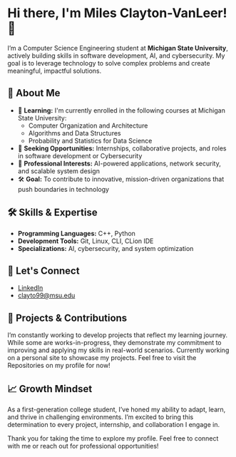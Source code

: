 # Hi there, I'm Miles Clayton-VanLeer! 👋

I’m a Computer Science Engineering student at **Michigan State University**, actively building skills in software development, AI, and cybersecurity. My goal is to leverage technology to solve complex problems and create meaningful, impactful solutions.

## 🚀 About Me
- 🌱 **Learning:** I'm currently enrolled in the following courses at Michigan State University:
  - Computer Organization and Architecture
  - Algorithms and Data Structures
  - Probability and Statistics for Data Science
- 🤝 **Seeking Opportunities:** Internships, collaborative projects, and roles in software development or Cybersecurity
- 💼 **Professional Interests:** AI-powered applications, network security, and scalable system design
- 🛠️ **Goal:** To contribute to innovative, mission-driven organizations that push boundaries in technology

## 🛠️ Skills & Expertise

- **Programming Languages:** C++, Python
- **Development Tools:** Git, Linux, CLI, CLion IDE
- **Specializations:** AI, cybersecurity, and system optimization

## 🔗 Let's Connect

- [LinkedIn](https://www.linkedin.com/in/miles-clayton-vanleer/)
- [clayto99@msu.edu](mailto:clayto99@msu.edu)

## 🌟 Projects & Contributions

I’m constantly working to develop projects that reflect my learning journey. While some are works-in-progress, they demonstrate my commitment to improving and applying my skills in real-world scenarios.
Currently working on a personal site to showcase my projects. Feel free to visit the Repositories on my profile for now!

## 📈 Growth Mindset

As a first-generation college student, I’ve honed my ability to adapt, learn, and thrive in challenging environments. I’m excited to bring this determination to every project, internship, and collaboration I engage in.

Thank you for taking the time to explore my profile. Feel free to connect with me or reach out for professional opportunities!
